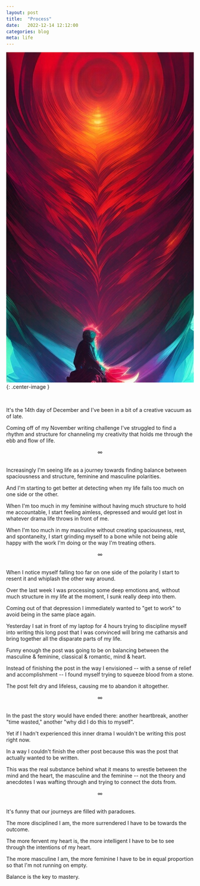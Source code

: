 ```yaml
---
layout: post
title:  "Process"
date:   2022-12-14 12:12:00
categories: blog
meta: life
---
```


![process](/images/process.jpeg){: .center-image }

<br />

It's the 14th day of December and I've been in a bit of a creative vacuum as of late.

Coming off of my November writing challenge I've struggled to find a rhythm and structure for channeling my creativity that holds me through the ebb and flow of life.
<br />
<div align="center"> ∞ </div>
<br />

Increasingly I'm seeing life as a journey towards finding balance between spaciousness and structure, feminine and masculine polarities.

And I'm starting to get better at detecting when my life falls too much on one side or the other.

When I'm too much in my feminine without having much structure to hold me accountable, I start feeling aimless, depressed and would get lost in whatever drama life throws in front of me.

When I'm too much in my masculine without creating spaciousness, rest, and spontaneity, I start grinding myself to a bone while not being able happy with the work I'm doing or the way I'm treating others.
<br />
<div align="center"> ∞ </div>
<br />

When I notice myself falling too far on one side of the polarity I start to resent it and whiplash the other way around.

Over the last week I was processing some deep emotions and, without much structure in my life at the moment, I sunk really deep into them.

Coming out of that depression I immediately wanted to "get to work" to avoid being in the same place again.

Yesterday I sat in front of my laptop for 4 hours trying to discipline myself into writing this long post that I was convinced will bring me catharsis and bring together all the disparate parts of my life.

Funny enough the post was going to be on balancing between the masculine & feminine, classical & romantic, mind & heart.

Instead of finishing the post in the way I envisioned -- with a sense of relief and accomplishment -- I found myself trying to squeeze blood from a stone.

The post felt dry and lifeless, causing me to abandon it altogether.
<br />
<div align="center"> ∞ </div>
<br />

In the past the story would have ended there: another heartbreak, another "time wasted," another "why did I do this to myself".

Yet if I hadn't experienced this inner drama I wouldn't be writing this post right now.

In a way I couldn't finish the other post because this was the post that actually wanted to be written.

This was the real substance behind what it means to wrestle between the mind and the heart, the masculine and the feminine -- not the theory and anecdotes I was wafting through and trying to connect the dots from.
<br />
<div align="center"> ∞ </div>
<br />

It's funny that our journeys are filled with paradoxes.

The more disciplined I am, the more surrendered I have to be towards the outcome.

The more fervent my heart is, the more intelligent I have to be to see through the intentions of my heart.

The more masculine I am, the more feminine I have to be in equal proportion so that I'm not running on empty.

Balance is the key to mastery.
